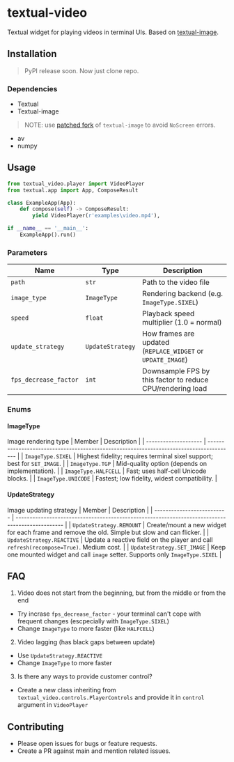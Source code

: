 # textual-video

Textual widget for playing videos in terminal UIs. Based on [textual-image](https://github.com/lnqs/textual-image).

## Installation
> PyPI release soon. Now just clone repo.

### Dependencies
 - Textual
 - Textual-image
 > NOTE: use [patched fork](https://github.com/firedotguy/textual-image/tree/fix-no-screen-error) of `textual-image` to avoid `NoScreen` errors.

 - av
 - numpy

## Usage
```python
from textual_video.player import VideoPlayer
from textual.app import App, ComposeResult

class ExampleApp(App):
    def compose(self) -> ComposeResult:
        yield VideoPlayer(r'examples\video.mp4'),

if __name__ == '__main__':
    ExampleApp().run()
```
### Parameters
| Name                  |             Type | Description                                                 |
| --------------------- | ---------------- | ----------------------------------------------------------- |
| `path`                |            `str` | Path to the video file                                      |
| `image_type`          |      `ImageType` | Rendering backend (e.g. `ImageType.SIXEL`)                  |
| `speed`               |          `float` | Playback speed multiplier (1.0 = normal)                    |
| `update_strategy`     | `UpdateStrategy` | How frames are updated (`REPLACE_WIDGET` or `UPDATE_IMAGE`) |
| `fps_decrease_factor` |            `int` | Downsample FPS by this factor to reduce CPU/rendering load  |

### Enums
#### ImageType
Image rendering type
| Member               | Description                                                                             |
| -------------------- | --------------------------------------------------------------------------------------- |
| `ImageType.SIXEL`    | Highest fidelity; requires terminal sixel support; best for `SET_IMAGE`.                |
| `ImageType.TGP`      | Mid-quality option (depends on implementation).                                         |
| `ImageType.HALFCELL` | Fast; uses half-cell Unicode blocks.                                                    |
| `ImageType.UNICODE`  | Fastest; low fidelity, widest compatibility.                                            |
#### UpdateStrategy
Image updating strategy
| Member                     | Description                                                                                     |
| -------------------------- | ----------------------------------------------------------------------------------------------- |
| `UpdateStrategy.REMOUNT`   | Create/mount a new widget for each frame and remove the old. Simple but slow and can flicker.   |
| `UpdateStrategy.REACTIVE`  | Update a reactive field on the player and call `refresh(recompose=True)`. Medium cost.          |
| `UpdateStrategy.SET_IMAGE` | Keep one mounted widget and call `image` setter. Supports only `ImageType.SIXEL`                |

## FAQ
1. Video does not start from the beginning, but from the middle or from the end
 - Try incrase `fps_decrease_factor` - your terminal can't cope with frequent changes (escpecially with `ImageType.SIXEL`)
 - Change `ImageType` to more faster (like `HALFCELL`)
2. Video lagging (has black gaps between update)
 - Use `UpdateStrategy.REACTIVE`
 - Change `ImageType` to more faster
3. Is there any ways to provide customer control?
 - Сreate a new class inheriting from `textual_video.controls.PlayerControls` and provide it in `control` argument in `VideoPlayer`

## Contributing
 - Please open issues for bugs or feature requests.
 - Create a PR against main and mention related issues.